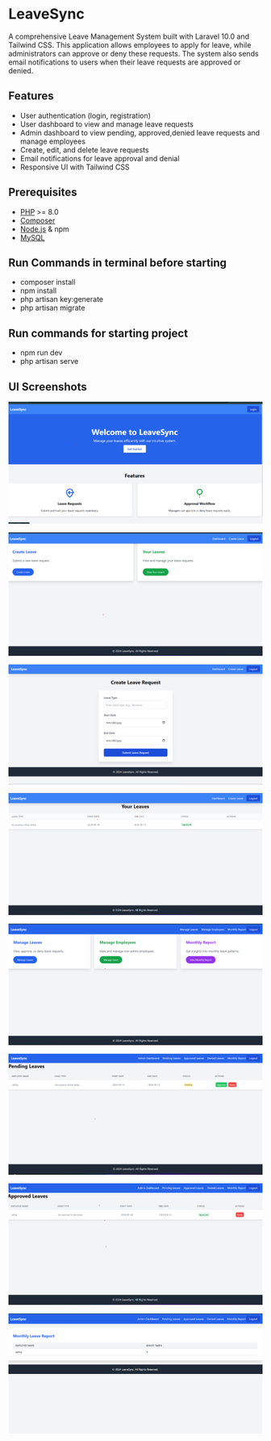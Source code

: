 # LeaveSync

A comprehensive Leave Management System built with Laravel 10.0 and Tailwind CSS. This application allows employees to apply for leave, while administrators can approve or deny these requests. The system also sends email notifications to users when their leave requests are approved or denied.

## Features

-   User authentication (login, registration)
-   User dashboard to view and manage leave requests
-   Admin dashboard to view pending, approved,denied leave requests and manage employees
-   Create, edit, and delete leave requests
-   Email notifications for leave approval and denial
-   Responsive UI with Tailwind CSS

## Prerequisites

-   [PHP](https://www.php.net/downloads) >= 8.0
-   [Composer](https://getcomposer.org/download/)
-   [Node.js](https://nodejs.org/en/download/) & npm
-   [MySQL](https://dev.mysql.com/downloads/)

## Run Commands in terminal before starting

-   composer install
-   npm install
-   php artisan key:generate
-   php artisan migrate

## Run commands for starting project

-   npm run dev
-   php artisan serve

## UI Screenshots

![screenshot](samples/home.png)

![screenshot](samples/user-dashboard.png)

![screenshot](samples/create-leave.png)

![screenshot](samples/leaves.png)

![screenshot](samples/admin-dashboard.png)

![screenshot](samples/pending-leaves.png)

![screenshot](samples/approved-leaves.png)

![screenshot](samples/monthly-report.png)
